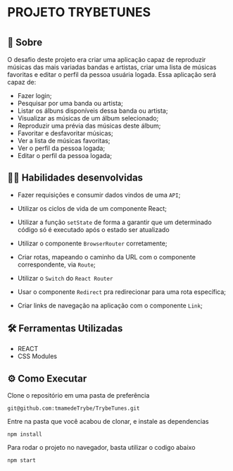 # PROJETO TRYBETUNES
#

## :page_with_curl: Sobre
O desafio deste projeto era criar uma aplicação capaz de reproduzir músicas das mais variadas bandas e artistas, criar uma lista de músicas favoritas e editar o perfil da pessoa usuária logada. Essa aplicação será capaz de:

* Fazer login;
* Pesquisar por uma banda ou artista;
* Listar os álbuns disponíveis dessa banda ou artista;
* Visualizar as músicas de um álbum selecionado;
* Reproduzir uma prévia das músicas deste álbum;
* Favoritar e desfavoritar músicas;
* Ver a lista de músicas favoritas;
* Ver o perfil da pessoa logada;
* Editar o perfil da pessoa logada;


## :man_technologist: Habilidades desenvolvidas

  * Fazer requisições e consumir dados vindos de uma `API`;

  * Utilizar os ciclos de vida de um componente React;

  * Utilizar a função `setState` de forma a garantir que um determinado código só é executado após o estado ser atualizado
  
  * Utilizar o componente `BrowserRouter` corretamente;

  * Criar rotas, mapeando o caminho da URL com o componente correspondente, via `Route`;

  * Utilizar o `Switch` do `React Router`

  * Usar o componente `Redirect` pra redirecionar para uma rota específica;

  * Criar links de navegação na aplicação com o componente `Link`;

## :hammer_and_wrench: Ferramentas Utilizadas

* REACT
* CSS Modules

## ⚙️ Como Executar
Clone o repositório em uma pasta de preferência

```
git@github.com:tmamedeTrybe/TrybeTunes.git
```

Entre na pasta que você acabou de clonar, e instale as dependencias
```
npm install
```
Para rodar o projeto no navegador, basta utilizar o codigo abaixo 
```
npm start
```

